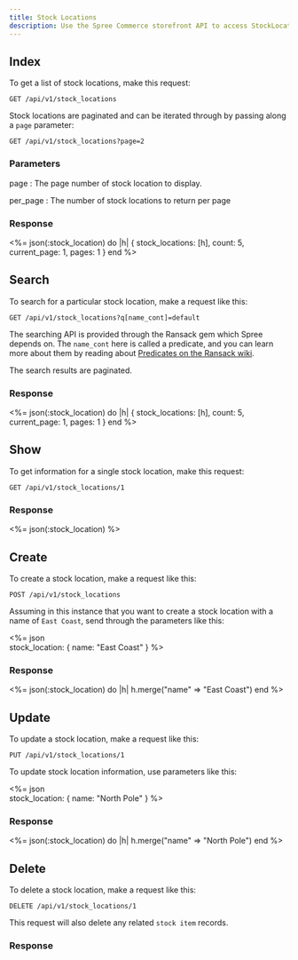 ```yaml
---
title: Stock Locations
description: Use the Spree Commerce storefront API to access StockLocation data.
---
```


## Index

<alert type="admin_only" kind="danger"></alert>

To get a list of stock locations, make this request:

```text
GET /api/v1/stock_locations
```

Stock locations are paginated and can be iterated through by passing along a `page` parameter:

```text
GET /api/v1/stock_locations?page=2
```

### Parameters

page
: The page number of stock location to display.

per_page
: The number of stock locations to return per page

### Response

<status code="200"></status>
<%= json(:stock_location) do |h|
{ stock_locations: [h],
  count: 5,
  current_page: 1,
  pages: 1 }
end %>

## Search

<alert type="admin_only" kind="danger"></alert>

To search for a particular stock location, make a request like this:

```text
GET /api/v1/stock_locations?q[name_cont]=default
```

The searching API is provided through the Ransack gem which Spree depends on. The `name_cont` here is called a predicate, and you can learn more about them by reading about [Predicates on the Ransack wiki](https://github.com/ernie/ransack/wiki/Basic-Searching).

The search results are paginated.

### Response

<status code="200"></status>
<%= json(:stock_location) do |h|
{ stock_locations: [h],
  count: 5,
  current_page: 1,
  pages: 1 }
end %>

## Show

<alert type="admin_only" kind="danger"></alert>

To get information for a single stock location, make this request:

```text
GET /api/v1/stock_locations/1
```

### Response

<status code="200"></status>
<%= json(:stock_location) %>

## Create

<alert type="admin_only" kind="danger"></alert>

To create a stock location, make a request like this:

```text
POST /api/v1/stock_locations
```

Assuming in this instance that you want to create a stock location with a name of `East Coast`, send through the parameters like this:

<%= json \
  stock_location: {
    name: "East Coast"
  } %>

### Response

<status code="201"></status>
<%= json(:stock_location) do |h|
  h.merge("name" => "East Coast")
end %>

## Update

<alert type="admin_only" kind="danger"></alert>

To update a stock location, make a request like this:

```text
PUT /api/v1/stock_locations/1
```

To update stock location information, use parameters like this:

<%= json \
  stock_location: {
    name: "North Pole"
  } %>

### Response

<status code="200"></status>
<%= json(:stock_location) do |h|
  h.merge("name" => "North Pole")
end %>

## Delete

<alert type="admin_only" kind="danger"></alert>

To delete a stock location, make a request like this:

```text
DELETE /api/v1/stock_locations/1
```

This request will also delete any related `stock item` records.

### Response

<status code="204"></status>
